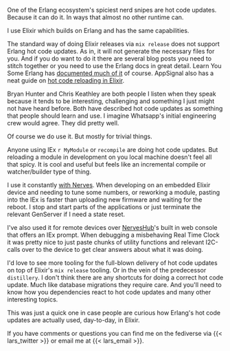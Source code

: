 One of the Erlang ecosystem's spiciest nerd snipes are hot code updates. Because it can do it. In ways that almost no other runtime can.

I use Elixir which builds on Erlang and has the same capabilities.

The standard way of doing Elixir releases via `mix release` does not support Erlang hot code updates. As in, it will not generate the necessary files for you. And if you do want to do it there are several blog posts you need to stitch together or you need to use the Erlang docs in great detail. Learn You Some Erlang has [documented much of it](https://learnyousomeerlang.com/relups) of course. AppSignal also has a neat guide on [hot code reloading in Elixir](https://blog.appsignal.com/2021/07/27/a-guide-to-hot-code-reloading-in-elixir.html).

Bryan Hunter and Chris Keathley are both people I listen when they speak because it tends to be interesting, challenging and something I just might not have heard before. Both have described hot code updates as something that people should learn and use. I imagine Whatsapp's initial engineering crew would agree. They did pretty well.

Of course we do use it. But mostly for trivial things.

Anyone using IEx `r MyModule` or `recompile` are doing hot code updates. But reloading a module in development on you local machine doesn't feel all that spicy. It is cool and useful but feels like an incremental compile or watcher/builder type of thing.

I use it constantly [with Nerves](https://underjord.io/unpacking-elixir-iot-embedded-nerves.html). When developing on an embedded Elixir device and needing to tune some numbers, or reworking a module, pasting into the IEx is faster than uploading new firmware and waiting for the reboot. I stop and start parts of the applications or just terminate the relevant GenServer if I need a state reset.

I've also used it for remote devices over [NervesHub](https://github.com/nerves-hub/nerves_hub_web)'s built in web console that offers an IEx prompt. When debugging a misbehaving Real Time Clock it was pretty nice to just paste chunks of utility functions and relevant I2C-calls over to the device to get clear answers about what it was doing.

I'd love to see more tooling for the full-blown delivery of hot code updates on top of Elixir's `mix release` tooling. Or in the vein of the predecessor `distillery`. I don't think there are any shortcuts for doing a correct hot code update. Much like database migrations they require care. And you'll need to know how you dependencies react to hot code updates and many other interesting topics.

This was just a quick one in case people are curious how Erlang's hot code updates are actually used, day-to-day, in Elixir.

If you have comments or questions you can find me on the fediverse via {{< lars_twitter >}} or email me at {{< lars_email >}}.